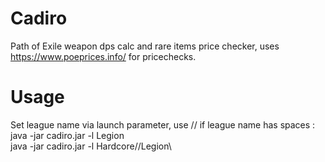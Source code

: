# Cadiro 
Path of Exile weapon dps calc and rare items price checker, uses https://www.poeprices.info/ for pricechecks.
# Usage
Set league name via launch parameter, use // if league name has spaces :\
java -jar cadiro.jar -l Legion\
java -jar cadiro.jar -l Hardcore//Legion\
